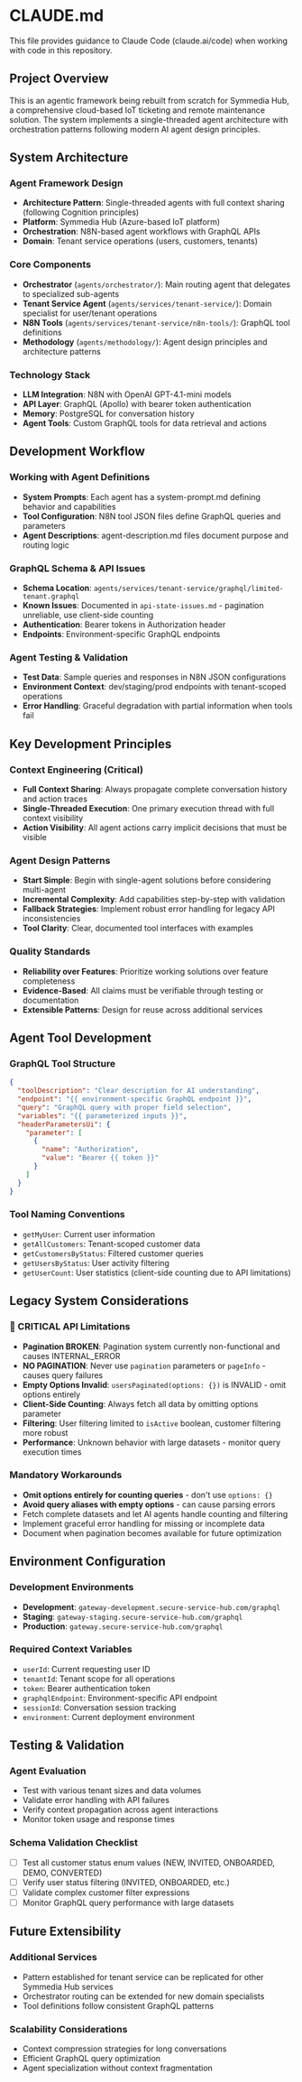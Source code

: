 # CLAUDE.md

This file provides guidance to Claude Code (claude.ai/code) when working with code in this repository.

## Project Overview

This is an agentic framework being rebuilt from scratch for Symmedia Hub, a comprehensive cloud-based IoT ticketing and remote maintenance solution. The system implements a single-threaded agent architecture with orchestration patterns following modern AI agent design principles.

## System Architecture

### Agent Framework Design
- **Architecture Pattern**: Single-threaded agents with full context sharing (following Cognition principles)
- **Platform**: Symmedia Hub (Azure-based IoT platform)
- **Orchestration**: N8N-based agent workflows with GraphQL APIs
- **Domain**: Tenant service operations (users, customers, tenants)

### Core Components
- **Orchestrator** (`agents/orchestrator/`): Main routing agent that delegates to specialized sub-agents
- **Tenant Service Agent** (`agents/services/tenant-service/`): Domain specialist for user/tenant operations
- **N8N Tools** (`agents/services/tenant-service/n8n-tools/`): GraphQL tool definitions
- **Methodology** (`agents/methodology/`): Agent design principles and architecture patterns

### Technology Stack
- **LLM Integration**: N8N with OpenAI GPT-4.1-mini models
- **API Layer**: GraphQL (Apollo) with bearer token authentication
- **Memory**: PostgreSQL for conversation history
- **Agent Tools**: Custom GraphQL tools for data retrieval and actions

## Development Workflow

### Working with Agent Definitions
- **System Prompts**: Each agent has a system-prompt.md defining behavior and capabilities
- **Tool Configuration**: N8N tool JSON files define GraphQL queries and parameters
- **Agent Descriptions**: agent-description.md files document purpose and routing logic

### GraphQL Schema & API Issues
- **Schema Location**: `agents/services/tenant-service/graphql/limited-tenant.graphql`
- **Known Issues**: Documented in `api-state-issues.md` - pagination unreliable, use client-side counting
- **Authentication**: Bearer tokens in Authorization header
- **Endpoints**: Environment-specific GraphQL endpoints

### Agent Testing & Validation
- **Test Data**: Sample queries and responses in N8N JSON configurations
- **Environment Context**: dev/staging/prod endpoints with tenant-scoped operations
- **Error Handling**: Graceful degradation with partial information when tools fail

## Key Development Principles

### Context Engineering (Critical)
- **Full Context Sharing**: Always propagate complete conversation history and action traces
- **Single-Threaded Execution**: One primary execution thread with full context visibility
- **Action Visibility**: All agent actions carry implicit decisions that must be visible

### Agent Design Patterns
- **Start Simple**: Begin with single-agent solutions before considering multi-agent
- **Incremental Complexity**: Add capabilities step-by-step with validation
- **Fallback Strategies**: Implement robust error handling for legacy API inconsistencies
- **Tool Clarity**: Clear, documented tool interfaces with examples

### Quality Standards
- **Reliability over Features**: Prioritize working solutions over feature completeness
- **Evidence-Based**: All claims must be verifiable through testing or documentation
- **Extensible Patterns**: Design for reuse across additional services

## Agent Tool Development

### GraphQL Tool Structure
```json
{
  "toolDescription": "Clear description for AI understanding",
  "endpoint": "{{ environment-specific GraphQL endpoint }}",
  "query": "GraphQL query with proper field selection",
  "variables": "{{ parameterized inputs }}",
  "headerParametersUi": {
    "parameter": [
      {
        "name": "Authorization",
        "value": "Bearer {{ token }}"
      }
    ]
  }
}
```

### Tool Naming Conventions
- `getMyUser`: Current user information
- `getAllCustomers`: Tenant-scoped customer data
- `getCustomersByStatus`: Filtered customer queries
- `getUsersByStatus`: User activity filtering
- `getUserCount`: User statistics (client-side counting due to API limitations)

## Legacy System Considerations

### 🚨 CRITICAL API Limitations
- **Pagination BROKEN**: Pagination system currently non-functional and causes INTERNAL_ERROR
- **NO PAGINATION**: Never use `pagination` parameters or `pageInfo` - causes query failures  
- **Empty Options Invalid**: `usersPaginated(options: {})` is INVALID - omit options entirely
- **Client-Side Counting**: Always fetch all data by omitting options parameter
- **Filtering**: User filtering limited to `isActive` boolean, customer filtering more robust
- **Performance**: Unknown behavior with large datasets - monitor query execution times

### Mandatory Workarounds
- **Omit options entirely for counting queries** - don't use `options: {}`
- **Avoid query aliases with empty options** - can cause parsing errors  
- Fetch complete datasets and let AI agents handle counting and filtering
- Implement graceful error handling for missing or incomplete data
- Document when pagination becomes available for future optimization

## Environment Configuration

### Development Environments
- **Development**: `gateway-development.secure-service-hub.com/graphql`
- **Staging**: `gateway-staging.secure-service-hub.com/graphql` 
- **Production**: `gateway.secure-service-hub.com/graphql`

### Required Context Variables
- `userId`: Current requesting user ID
- `tenantId`: Tenant scope for all operations
- `token`: Bearer authentication token
- `graphqlEndpoint`: Environment-specific API endpoint
- `sessionId`: Conversation session tracking
- `environment`: Current deployment environment

## Testing & Validation

### Agent Evaluation
- Test with various tenant sizes and data volumes
- Validate error handling with API failures
- Verify context propagation across agent interactions
- Monitor token usage and response times

### Schema Validation Checklist
- [ ] Test all customer status enum values (NEW, INVITED, ONBOARDED, DEMO, CONVERTED)
- [ ] Verify user status filtering (INVITED, ONBOARDED, etc.)
- [ ] Validate complex customer filter expressions
- [ ] Monitor GraphQL query performance with large datasets

## Future Extensibility

### Additional Services
- Pattern established for tenant service can be replicated for other Symmedia Hub services
- Orchestrator routing can be extended for new domain specialists
- Tool definitions follow consistent GraphQL patterns

### Scalability Considerations
- Context compression strategies for long conversations
- Efficient GraphQL query optimization
- Agent specialization without context fragmentation